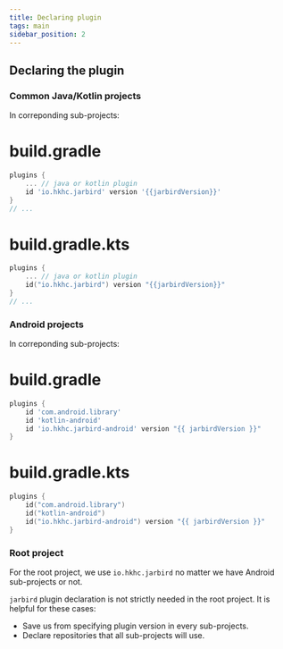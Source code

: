 ```yaml
---
title: Declaring plugin
tags: main
sidebar_position: 2
---
```


## Declaring the plugin

### Common Java/Kotlin projects

In correponding sub-projects:

<!--tabs-->
# build.gradle
```groovy
plugins {
    ... // java or kotlin plugin
    id 'io.hkhc.jarbird' version '{{jarbirdVersion}}'
}
// ...
```
# build.gradle.kts
```kotlin
plugins {
    ... // java or kotlin plugin
    id("io.hkhc.jarbird") version "{{jarbirdVersion}}"
}
// ...
```
<!--/tabs-->

### Android projects

In correponding sub-projects:

<!--tabs-->
# build.gradle
```groovy {4}
plugins {
    id 'com.android.library'
    id 'kotlin-android'
    id 'io.hkhc.jarbird-android' version "{{ jarbirdVersion }}"
}
```
# build.gradle.kts
```kotlin {4}
plugins {
    id("com.android.library")
    id("kotlin-android")
    id("io.hkhc.jarbird-android") version "{{ jarbirdVersion }}"
}
```
<!--/tabs-->

### Root project

For the root project, we use `io.hkhc.jarbird` no matter we have Android sub-projects or not.

`jarbird` plugin declaration is not strictly needed in the root project. It is  helpful for these cases:

- Save us from specifying plugin version in every sub-projects.
- Declare repositories that all sub-projects will use.
